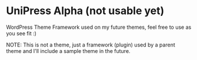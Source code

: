 UniPress Alpha (not usable yet)
=====================================

WordPress Theme Framework used on my future themes, feel free to use as you see fit :)

NOTE: This is not a theme, just a framework (plugin) used by a parent theme and I'll include a sample theme in the future.